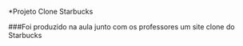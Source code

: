 *Projeto Clone Starbucks

###Foi produzido na aula junto com os professores um site clone do Starbucks

